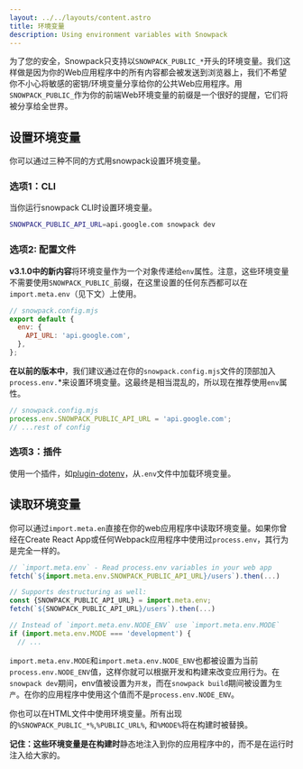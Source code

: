 ```yaml
---
layout: ../../layouts/content.astro
title: 环境变量
description: Using environment variables with Snowpack
---
```


为了您的安全，Snowpack只支持以`SNOWPACK_PUBLIC_*`开头的环境变量。我们这样做是因为你的Web应用程序中的所有内容都会被发送到浏览器上，我们不希望你不小心将敏感的密钥/环境变量分享给你的公共Web应用程序。用`SNOWPACK_PUBLIC_`作为你的前端Web环境变量的前缀是一个很好的提醒，它们将被分享给全世界。

## 设置环境变量

你可以通过三种不同的方式用snowpack设置环境变量。

### 选项1：CLI

当你运行snowpack CLI时设置环境变量。

```bash
SNOWPACK_PUBLIC_API_URL=api.google.com snowpack dev
```

### 选项2: 配置文件

**v3.1.0中的新内容**将环境变量作为一个对象传递给`env`属性。注意，这些环境变量不需要使用`SNOWPACK_PUBLIC_`前缀，在这里设置的任何东西都可以在`import.meta.env`（见下文）上使用。

```js
// snowpack.config.mjs
export default {
  env: {
    API_URL: 'api.google.com',
  },
};
```

**在以前的版本中**，我们建议通过在你的`snowpack.config.mjs`文件的顶部加入`process.env.`\*来设置环境变量。这最终是相当混乱的，所以现在推荐使用`env`属性。

```js
// snowpack.config.mjs
process.env.SNOWPACK_PUBLIC_API_URL = 'api.google.com';
// ...rest of config
```

### 选项3：插件

使用一个插件，如[plugin-dotenv](https://www.npmjs.com/package/@snowpack/plugin-dotenv)，从`.env`文件中加载环境变量。

## 读取环境变量

你可以通过`import.meta.en`直接在你的web应用程序中读取环境变量。如果你曾经在Create React App或任何Webpack应用程序中使用过`process.env`，其行为是完全一样的。

```js
// `import.meta.env` - Read process.env variables in your web app
fetch(`${import.meta.env.SNOWPACK_PUBLIC_API_URL}/users`).then(...)

// Supports destructuring as well:
const {SNOWPACK_PUBLIC_API_URL} = import.meta.env;
fetch(`${SNOWPACK_PUBLIC_API_URL}/users`).then(...)

// Instead of `import.meta.env.NODE_ENV` use `import.meta.env.MODE`
if (import.meta.env.MODE === 'development') {
  // ...
```

`import.meta.env.MODE`和`import.meta.env.NODE_ENV`也都被设置为当前`process.env.NODE_ENV`值，这样你就可以根据开发和构建来改变应用行为。在`snowpack dev`期间，env值被设置为`开发`，而在`snowpack build`期间被设置为`生产`。在你的应用程序中使用这个值而不是`process.env.NODE_ENV`。

你也可以在HTML文件中使用环境变量。所有出现的`%SNOWPACK_PUBLIC_*%`,`%PUBLIC_URL%`, 和`%MODE%`将在构建时被替换。

**记住：**这些环境变量是在**构建时**静态地注入到你的应用程序中的，而不是在运行时注入给大家的。
